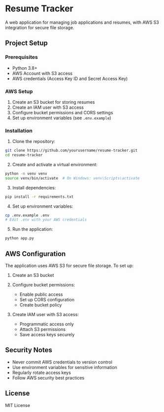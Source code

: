 # Resume Tracker

A web application for managing job applications and resumes, with AWS S3 integration for secure file storage.

## Project Setup

### Prerequisites
- Python 3.8+
- AWS Account with S3 access
- AWS credentials (Access Key ID and Secret Access Key)

### AWS Setup
1. Create an S3 bucket for storing resumes
2. Create an IAM user with S3 access
3. Configure bucket permissions and CORS settings
4. Set up environment variables (see `.env.example`)

### Installation
1. Clone the repository:
```bash
git clone https://github.com/yourusername/resume-tracker.git
cd resume-tracker
```

2. Create and activate a virtual environment:
```bash
python -m venv venv
source venv/bin/activate  # On Windows: venv\Scripts\activate
```

3. Install dependencies:
```bash
pip install -r requirements.txt
```

4. Set up environment variables:
```bash
cp .env.example .env
# Edit .env with your AWS credentials
```

5. Run the application:
```bash
python app.py
```

## AWS Configuration
The application uses AWS S3 for secure file storage. To set up:

1. Create an S3 bucket
2. Configure bucket permissions:
   - Enable public access
   - Set up CORS configuration
   - Create bucket policy

3. Create IAM user with S3 access:
   - Programmatic access only
   - Attach S3 permissions
   - Save access keys securely

## Security Notes
- Never commit AWS credentials to version control
- Use environment variables for sensitive information
- Regularly rotate access keys
- Follow AWS security best practices

## License
MIT License 